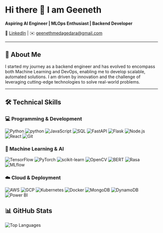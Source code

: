 # Hi there 👋 I am Geeneth

**Aspiring AI Engineer | MLOps Enthusiast | Backend Developer**

🔗 [LinkedIn](https://www.linkedin.com/in/geenethmedagedara/) | ✉️ geenethmedagedara@gmail.com 

---

## 🚀 About Me
I started my journey as a backend engineer and has evolved to encompass both Machine Learning and DevOps, enabling me to develop scalable, automated solutions. I am driven by innovation and the challenge of leveraging cutting-edge technologies to solve real-world problems.

---

## 🛠️ Technical Skills

### 💻 Programming & Development
![Python](https://img.shields.io/badge/Python-3776AB?style=for-the-badge&logo=python&logoColor=white)
![python](https://github.com/user-attachments/assets/5a9a822e-44f2-48bb-8aa5-f11499603bf8)
![JavaScript](https://img.shields.io/badge/JavaScript-F7DF1E?style=for-the-badge&logo=javascript&logoColor=black)
![SQL](https://img.shields.io/badge/SQL-003B57?style=for-the-badge&logo=postgresql&logoColor=white)
![FastAPI](https://img.shields.io/badge/FastAPI-009688?style=for-the-badge&logo=fastapi&logoColor=white)
![Flask](https://img.shields.io/badge/Flask-000000?style=for-the-badge&logo=flask&logoColor=white)
![Node.js](https://img.shields.io/badge/Node.js-339933?style=for-the-badge&logo=nodedotjs&logoColor=white)
![React](https://img.shields.io/badge/React-61DAFB?style=for-the-badge&logo=react&logoColor=black)
![Git](https://img.shields.io/badge/Git-F05032?style=for-the-badge&logo=git&logoColor=white)

### 🤖 Machine Learning & AI
![TensorFlow](https://img.shields.io/badge/TensorFlow-FF6F00?style=for-the-badge&logo=tensorflow&logoColor=white)
![PyTorch](https://img.shields.io/badge/PyTorch-EE4C2C?style=for-the-badge&logo=pytorch&logoColor=white)
![scikit-learn](https://img.shields.io/badge/scikit--learn-F7931E?style=for-the-badge&logo=scikit-learn&logoColor=white)
![OpenCV](https://img.shields.io/badge/OpenCV-5C3EE8?style=for-the-badge&logo=opencv&logoColor=white)
![BERT](https://img.shields.io/badge/BERT-4285F4?style=for-the-badge)
![Rasa](https://img.shields.io/badge/Rasa-5E6BFE?style=for-the-badge)
![MLflow](https://img.shields.io/badge/MLflow-0194E2?style=for-the-badge)

### ☁️ Cloud & Deployment
![AWS](https://img.shields.io/badge/AWS-232F3E?style=for-the-badge&logo=amazonaws&logoColor=white)
![GCP](https://img.shields.io/badge/GCP-4285F4?style=for-the-badge&logo=googlecloud&logoColor=white)
![Kubernetes](https://img.shields.io/badge/Kubernetes-326CE5?style=for-the-badge&logo=kubernetes&logoColor=white)
![Docker](https://img.shields.io/badge/Docker-2496ED?style=for-the-badge&logo=docker&logoColor=white)
![MongoDB](https://img.shields.io/badge/MongoDB-47A248?style=for-the-badge&logo=mongodb&logoColor=white)
![DynamoDB](https://img.shields.io/badge/DynamoDB-4053D6?style=for-the-badge&logo=amazondynamodb&logoColor=white)
![Power BI](https://img.shields.io/badge/Power%20BI-F2C811?style=for-the-badge&logo=powerbi&logoColor=black)


## 📊 GitHub Stats
![Top Languages](https://github-readme-stats.vercel.app/api/top-langs/?username=GeenethMedagedara&layout=compact&theme=radical)
